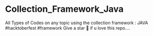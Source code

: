 # Collection_Framework_Java
All Types of Codes on any topic using the collection framework : JAVA      #hacktoberfest
#framework
Give a star 🌟 if u love this repo....
